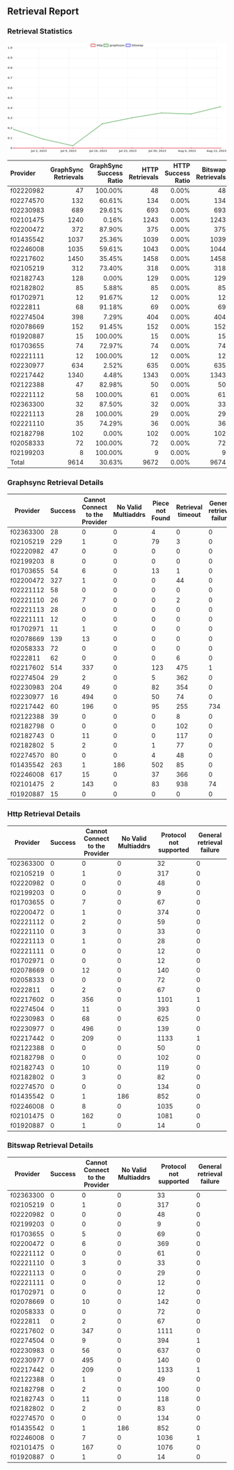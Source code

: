 ## Retrieval Report
### Retrieval Statistics
<img src="https://raw.githubusercontent.com/data-preservation-programs/filplus-checker-assets/main/filecoin-project/filecoin-plus-large-datasets/issues/2045/1692450973933.png"/>

| Provider  | GraphSync Retrievals | GraphSync Success Ratio | HTTP Retrievals | HTTP Success Ratio | Bitswap Retrievals | Bitswap Success Ratio |
| :-------- | -------------------: | ----------------------: | --------------: | -----------------: | -----------------: | --------------------: |
| f02220982 |                   47 |                 100.00% |              48 |              0.00% |                 48 |                 0.00% |
| f02274570 |                  132 |                  60.61% |             134 |              0.00% |                134 |                 0.00% |
| f02230983 |                  689 |                  29.61% |             693 |              0.00% |                693 |                 0.00% |
| f02101475 |                 1240 |                   0.16% |            1243 |              0.00% |               1243 |                 0.00% |
| f02200472 |                  372 |                  87.90% |             375 |              0.00% |                375 |                 0.00% |
| f01435542 |                 1037 |                  25.36% |            1039 |              0.00% |               1039 |                 0.00% |
| f02246008 |                 1035 |                  59.61% |            1043 |              0.00% |               1044 |                 0.00% |
| f02217602 |                 1450 |                  35.45% |            1458 |              0.00% |               1458 |                 0.00% |
| f02105219 |                  312 |                  73.40% |             318 |              0.00% |                318 |                 0.00% |
| f02182743 |                  128 |                   0.00% |             129 |              0.00% |                129 |                 0.00% |
| f02182802 |                   85 |                   5.88% |              85 |              0.00% |                 85 |                 0.00% |
| f01702971 |                   12 |                  91.67% |              12 |              0.00% |                 12 |                 0.00% |
| f0222811  |                   68 |                  91.18% |              69 |              0.00% |                 69 |                 0.00% |
| f02274504 |                  398 |                   7.29% |             404 |              0.00% |                404 |                 0.00% |
| f02078669 |                  152 |                  91.45% |             152 |              0.00% |                152 |                 0.00% |
| f01920887 |                   15 |                 100.00% |              15 |              0.00% |                 15 |                 0.00% |
| f01703655 |                   74 |                  72.97% |              74 |              0.00% |                 74 |                 0.00% |
| f02221111 |                   12 |                 100.00% |              12 |              0.00% |                 12 |                 0.00% |
| f02230977 |                  634 |                   2.52% |             635 |              0.00% |                635 |                 0.00% |
| f02217442 |                 1340 |                   4.48% |            1343 |              0.00% |               1343 |                 0.00% |
| f02122388 |                   47 |                  82.98% |              50 |              0.00% |                 50 |                 0.00% |
| f02221112 |                   58 |                 100.00% |              61 |              0.00% |                 61 |                 0.00% |
| f02363300 |                   32 |                  87.50% |              32 |              0.00% |                 33 |                 0.00% |
| f02221113 |                   28 |                 100.00% |              29 |              0.00% |                 29 |                 0.00% |
| f02221110 |                   35 |                  74.29% |              36 |              0.00% |                 36 |                 0.00% |
| f02182798 |                  102 |                   0.00% |             102 |              0.00% |                102 |                 0.00% |
| f02058333 |                   72 |                 100.00% |              72 |              0.00% |                 72 |                 0.00% |
| f02199203 |                    8 |                 100.00% |               9 |              0.00% |                  9 |                 0.00% |
| Total     |                 9614 |                  30.63% |            9672 |              0.00% |               9674 |                 0.00% |

### Graphsync Retrieval Details
| Provider  | Success | Cannot Connect to the Provider | No Valid Multiaddrs | Piece not Found | Retrieval timeout | General retrieval failure |
| --------- | ------- | ------------------------------ | ------------------- | --------------- | ----------------- | ------------------------- |
| f02363300 | 28      | 0                              | 0                   | 4               | 0                 | 0                         |
| f02105219 | 229     | 1                              | 0                   | 79              | 3                 | 0                         |
| f02220982 | 47      | 0                              | 0                   | 0               | 0                 | 0                         |
| f02199203 | 8       | 0                              | 0                   | 0               | 0                 | 0                         |
| f01703655 | 54      | 6                              | 0                   | 13              | 1                 | 0                         |
| f02200472 | 327     | 1                              | 0                   | 0               | 44                | 0                         |
| f02221112 | 58      | 0                              | 0                   | 0               | 0                 | 0                         |
| f02221110 | 26      | 7                              | 0                   | 0               | 2                 | 0                         |
| f02221113 | 28      | 0                              | 0                   | 0               | 0                 | 0                         |
| f02221111 | 12      | 0                              | 0                   | 0               | 0                 | 0                         |
| f01702971 | 11      | 1                              | 0                   | 0               | 0                 | 0                         |
| f02078669 | 139     | 13                             | 0                   | 0               | 0                 | 0                         |
| f02058333 | 72      | 0                              | 0                   | 0               | 0                 | 0                         |
| f0222811  | 62      | 0                              | 0                   | 0               | 6                 | 0                         |
| f02217602 | 514     | 337                            | 0                   | 123             | 475               | 1                         |
| f02274504 | 29      | 2                              | 0                   | 5               | 362               | 0                         |
| f02230983 | 204     | 49                             | 0                   | 82              | 354               | 0                         |
| f02230977 | 16      | 494                            | 0                   | 50              | 74                | 0                         |
| f02217442 | 60      | 196                            | 0                   | 95              | 255               | 734                       |
| f02122388 | 39      | 0                              | 0                   | 0               | 8                 | 0                         |
| f02182798 | 0       | 0                              | 0                   | 0               | 102               | 0                         |
| f02182743 | 0       | 11                             | 0                   | 0               | 117               | 0                         |
| f02182802 | 5       | 2                              | 0                   | 1               | 77                | 0                         |
| f02274570 | 80      | 0                              | 0                   | 4               | 48                | 0                         |
| f01435542 | 263     | 1                              | 186                 | 502             | 85                | 0                         |
| f02246008 | 617     | 15                             | 0                   | 37              | 366               | 0                         |
| f02101475 | 2       | 143                            | 0                   | 83              | 938               | 74                        |
| f01920887 | 15      | 0                              | 0                   | 0               | 0                 | 0                         |

### Http Retrieval Details
| Provider  | Success | Cannot Connect to the Provider | No Valid Multiaddrs | Protocol not supported | General retrieval failure |
| --------- | ------- | ------------------------------ | ------------------- | ---------------------- | ------------------------- |
| f02363300 | 0       | 0                              | 0                   | 32                     | 0                         |
| f02105219 | 0       | 1                              | 0                   | 317                    | 0                         |
| f02220982 | 0       | 0                              | 0                   | 48                     | 0                         |
| f02199203 | 0       | 0                              | 0                   | 9                      | 0                         |
| f01703655 | 0       | 7                              | 0                   | 67                     | 0                         |
| f02200472 | 0       | 1                              | 0                   | 374                    | 0                         |
| f02221112 | 0       | 2                              | 0                   | 59                     | 0                         |
| f02221110 | 0       | 3                              | 0                   | 33                     | 0                         |
| f02221113 | 0       | 1                              | 0                   | 28                     | 0                         |
| f02221111 | 0       | 0                              | 0                   | 12                     | 0                         |
| f01702971 | 0       | 0                              | 0                   | 12                     | 0                         |
| f02078669 | 0       | 12                             | 0                   | 140                    | 0                         |
| f02058333 | 0       | 0                              | 0                   | 72                     | 0                         |
| f0222811  | 0       | 2                              | 0                   | 67                     | 0                         |
| f02217602 | 0       | 356                            | 0                   | 1101                   | 1                         |
| f02274504 | 0       | 11                             | 0                   | 393                    | 0                         |
| f02230983 | 0       | 68                             | 0                   | 625                    | 0                         |
| f02230977 | 0       | 496                            | 0                   | 139                    | 0                         |
| f02217442 | 0       | 209                            | 0                   | 1133                   | 1                         |
| f02122388 | 0       | 0                              | 0                   | 50                     | 0                         |
| f02182798 | 0       | 0                              | 0                   | 102                    | 0                         |
| f02182743 | 0       | 10                             | 0                   | 119                    | 0                         |
| f02182802 | 0       | 3                              | 0                   | 82                     | 0                         |
| f02274570 | 0       | 0                              | 0                   | 134                    | 0                         |
| f01435542 | 0       | 1                              | 186                 | 852                    | 0                         |
| f02246008 | 0       | 8                              | 0                   | 1035                   | 0                         |
| f02101475 | 0       | 162                            | 0                   | 1081                   | 0                         |
| f01920887 | 0       | 1                              | 0                   | 14                     | 0                         |

### Bitswap Retrieval Details
| Provider  | Success | Cannot Connect to the Provider | No Valid Multiaddrs | Protocol not supported | General retrieval failure |
| --------- | ------- | ------------------------------ | ------------------- | ---------------------- | ------------------------- |
| f02363300 | 0       | 0                              | 0                   | 33                     | 0                         |
| f02105219 | 0       | 1                              | 0                   | 317                    | 0                         |
| f02220982 | 0       | 0                              | 0                   | 48                     | 0                         |
| f02199203 | 0       | 0                              | 0                   | 9                      | 0                         |
| f01703655 | 0       | 5                              | 0                   | 69                     | 0                         |
| f02200472 | 0       | 6                              | 0                   | 369                    | 0                         |
| f02221112 | 0       | 0                              | 0                   | 61                     | 0                         |
| f02221110 | 0       | 3                              | 0                   | 33                     | 0                         |
| f02221113 | 0       | 0                              | 0                   | 29                     | 0                         |
| f02221111 | 0       | 0                              | 0                   | 12                     | 0                         |
| f01702971 | 0       | 0                              | 0                   | 12                     | 0                         |
| f02078669 | 0       | 10                             | 0                   | 142                    | 0                         |
| f02058333 | 0       | 0                              | 0                   | 72                     | 0                         |
| f0222811  | 0       | 2                              | 0                   | 67                     | 0                         |
| f02217602 | 0       | 347                            | 0                   | 1111                   | 0                         |
| f02274504 | 0       | 9                              | 0                   | 394                    | 1                         |
| f02230983 | 0       | 56                             | 0                   | 637                    | 0                         |
| f02230977 | 0       | 495                            | 0                   | 140                    | 0                         |
| f02217442 | 0       | 209                            | 0                   | 1133                   | 1                         |
| f02122388 | 0       | 1                              | 0                   | 49                     | 0                         |
| f02182798 | 0       | 2                              | 0                   | 100                    | 0                         |
| f02182743 | 0       | 11                             | 0                   | 118                    | 0                         |
| f02182802 | 0       | 2                              | 0                   | 83                     | 0                         |
| f02274570 | 0       | 0                              | 0                   | 134                    | 0                         |
| f01435542 | 0       | 1                              | 186                 | 852                    | 0                         |
| f02246008 | 0       | 7                              | 0                   | 1036                   | 1                         |
| f02101475 | 0       | 167                            | 0                   | 1076                   | 0                         |
| f01920887 | 0       | 1                              | 0                   | 14                     | 0                         |
